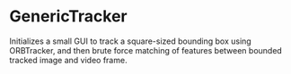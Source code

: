 # GenericTracker
Initializes a small GUI to track a square-sized bounding box using ORBTracker, and then brute force matching of features between bounded tracked image and video frame.

